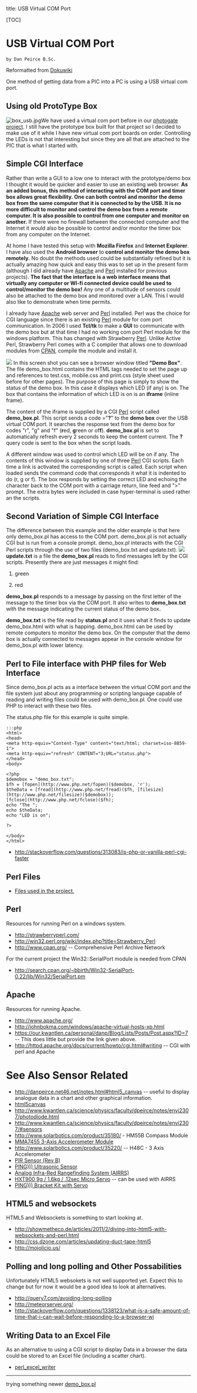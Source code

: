 title: USB Virtual COM Port

[TOC]

# USB Virtual COM Port

    by Dan Peirce B.Sc.

Reformatted from [Dokuwiki](http://danpeirce.net46.net/dokuwiki/doku.php?id=usb_virtual_com)

One method of getting data from a PIC into a PC is using a USB virtual com
port.

## Using old ProtoType Box

![box_usb.jpg](usb_virtual_com/box_usb.jpg)We have used a virtual com
port before in our [ photogate project](http://www.kwantlen.ca/science/physics/faculty/dpeirce/notes/timer_box/). I still have the prototype box built for
that project so I decided to make use of it while I have new virtual com port
boards on order. Controlling the LEDs is not that interesting but since they
are all that are attached to the PIC that is what I started with.



## Simple CGI Interface

Rather than write a GUI to a low one to interact with the prototype/demo box I
thought it would be quicker and easier to use an existing web browser. **As an
added bonus, this method of interacting with the COM port and timer box allows
great flexibility. One can both control and monitor the demo box from the same
computer that it is connected to by the USB. It is no more difficult to
monitor and control the demo box from a remote computer. It is also possible
to control from one computer and monitor on another.** If there were no
firewall between the connected computer and the Internet it would also be
possible to control and/or monitor the timer box from any computer on the
Internet.  
  
At home I have tested this setup with **Mozilla Firefox** and **Internet
Explorer**. I have also used the **Android browser** to **control and monitor
the demo box remotely.** No doubt the methods used could be substantially
refined but it is actually amazing how quick and easy this was to set up in
the present form (although I did already have [
Apache](http://www.apache.org/) and [Perl](http://strawberryperl.com/)
installed for previous projects). **The fact that the interface is a web
interface means that virtually any computer or WI-fi connected device could be
used to control/monitor the demo box!** Any one of a multitude of sensors
could also be attached to the demo box and monitored over a LAN. This I would
also like to demonstrate when time permits.  
  
I already have [ Apache](http://www.apache.org/) web server and
[Perl](http://strawberryperl.com/) installed. Perl was the choice for CGI
language since there is an existing [Perl](http://strawberryperl.com/) module
for com port communication. In 2006 I used **Tcl/tk** to make a **GUI** to
communicate with the demo box but at that time I had no working com port Perl
module for the windows platform. This has changed with Strawberry
[Perl](http://strawberryperl.com/). Unlike Active Perl, Strawberry Perl comes
with a C compiler that allows one to download modules from
[CPAN](http://www.cpan.org/), compile the module and install it.  
  
![](demo_box/demo_box_control.png) In this screen shot you can see a
browser window titled **"Demo Box"**. The file demo_box.html contains the HTML
tags needed to set the page up and references to test.css, mobile.css and
print.css (style sheet used before for other pages). The purpose of this page
is simply to show the status of the demo box. In this case it displays which
LED (if any) is on. The box that contains the information of which LED is on
is an **iframe** (inline frame).  
  
The content of the iframe is supplied by a CGI
[Perl](http://strawberryperl.com/) script called **demo_box.pl**. This script
sends a code ="**?**" to the **demo box** over the USB virtual COM port. It
searches the response text from the demo box for codes "r", "g" and "f"
(**r**ed, **g**reen or of**f**). **demo_box.pl** is set to automatically
refresh every 2 seconds to keep the content current. The **?** query code is
sent to the box when the script loads.  
  
A different window was used to control which LED will be on if any. The
contents of this window is supplied by one of three
[Perl](http://strawberryperl.com/) CGI scripts. Each time a link is activated
the corresponding script is called. Each script when loaded sends the command
code that corresponds it what it is indented to do (r, g or f). The box
responds by setting the correct LED and echoing the character back to the COM
port with a carriage return, line feed and ">" prompt. The extra bytes were
included in case hyper-terminal is used rather an the scripts.

## Second Variation of Simple CGI Interface

The difference between this example and the older example is that here only
demo_box.pl has access to the COM port. demo_box.pl is not actually CGI but is
run from a console prompt. demo_box.pl interacts with the CGI Perl scripts
through the use of two files (demo_box.txt and update.txt).
![](demo_box/demo_box_control2.png) **update.txt** is a file the
**demo_box.pl** reads to find messages left by the CGI scripts. Presently
there are just messages it might find:

  1. green

  2. red

**demo_box.pl** responds to a message by passing on the first letter of the message to the timer box via the COM port. It also writes to **demo_box.txt** with the message indicating the current status of the demo box. 

**demo_box.txt** is the file read by **status.pl** and it uses what it finds to update demo_box.html with what is happing. demo_box.html can be used by remote computers to monitor the demo box. On the computer that the demo box is actually connected to messages appear in the console window for demo_box.pl with lower latency. 

## Perl to File interface with PHP files for Web Interface

Since demo_box.pl acts as a interface between the virtual COM port and the
file system just about any programming or scripting language capable of
reading and writing files could be used with demo_box.pl. One could use PHP to
interact with these two files.

The status.php file for this example is quite simple.

    
    
    :::php
    <html>
    <head>
    <meta http-equiv="Content-Type" content="text/html; charset=iso-8859-1">
    <meta http-equiv="refresh" CONTENT="3;URL="status.php">
    </head>
    <body>
     
    <?php
    $demobox = "demo_box.txt";
    $fh = [fopen](http://www.php.net/fopen)($demobox, 'r');
    $theData = [fread](http://www.php.net/fread)($fh, [filesize](http://www.php.net/filesize)($demobox));
    [fclose](http://www.php.net/fclose)($fh);
    echo "The "; 
    echo $theData;
    echo "LED is on";
     
    ?>
     
    </body>
    </html>


  * <http://stackoverflow.com/questions/313083/is-php-or-vanilla-perl-cgi-faster>


## Perl Files

  * [ Files used in the project.](demo_box/cgi.html)

## Perl

Resources for running Perl on a windows system.

  * <http://strawberryperl.com/>
  * <http://win32.perl.org/wiki/index.php?title=Strawberry_Perl>
  * <http://www.cpan.org/> \-- Comprehensive Perl Archive Network

For the current project the Win32::SerialPort module is needed from CPAN

  * <http://search.cpan.org/~bbirth/Win32-SerialPort-0.22/lib/Win32/SerialPort.pm>

## Apache

Resources for running Apache.

  * <http://www.apache.org/>
  * <http://johnbokma.com/windows/apache-virtual-hosts-xp.html>
  * <https://our.kwantlen.ca/personal/danp/Blog/Lists/Posts/Post.aspx?ID=7> \-- This does little but provide the link given above.
  * <http://httpd.apache.org/docs/current/howto/cgi.html#writing> \-- CGI with perl and Apache

# See Also Sensor Related

  * <http://danpeirce.net46.net/notes.html#html5_canvas> \-- useful to display analogue data in a chart and other graphical information.
  * [html5canvas](html5canvas.html)
  * <http://www.kwantlen.ca/science/physics/faculty/dpeirce/notes/envi2307/photodiode.html>
  * <http://www.kwantlen.ca/science/physics/faculty/dpeirce/notes/envi2307/#sensors>
  * <http://www.solarbotics.com/product/35180/> \- HM55B Compass Module
  * [ MMA7455 3-Axis Accelerometer Module](https://www.parallax.com/StoreSearchResults/tabid/768/List/0/SortField/4/ProductID/585/Default.aspx?txtSearch=Accelerometer+)
  * <http://www.solarbotics.com/product/35220/> \-- H48C - 3 Axis Accelerometer
  * [ PIR Sensor (Rev B) ](https://www.parallax.com/Store/Sensors/ObjectDetection/tabid/176/txtSearch/gps/List/0/SortField/4/ProductID/83/Default.aspx)
  * [ PING))) Ultrasonic Sensor ](https://www.parallax.com/Store/Sensors/ObjectDetection/tabid/176/txtSearch/gps/List/0/SortField/4/ProductID/92/Default.aspx)
  * [ Analog Infra-Red Rangefinding System (AIRRS)](http://www.solarbotics.com/product/35060/)
  * [ HXT900 9g / 1.6kg / .12sec Micro Servo](http://www.solarbotics.com/product/25500/) \-- can be used with AIRRS
  * [ PING))) Bracket Kit with Servo ](http://www.solarbotics.com/product/35192/)

## HTML5 and websockets

HTML5 and Websockets is something to start looking at.

  * <http://showmetheco.de/articles/2011/2/diving-into-html5-with-websockets-and-perl.html>
  * <http://css.dzone.com/articles/updating-duct-tape-html5>
  * <http://mojolicio.us/>

## Polling and long polling and Other Possabilities

Unfortunately HTML5 websokets is not well supported yet. Expect this to change
but for now it would be a good idea to look at alternatives.

  * <http://query7.com/avoiding-long-polling>
  * <http://meteorserver.org/>
  * <http://stackoverflow.com/questions/1338123/what-is-a-safe-amount-of-time-that-i-can-wait-before-responding-to-a-browser-wi>

## Writing Data to an Excel File

As an alternative to using a CGI script to display Data in a browser the data
could be stored to an Excel file (including a scatter chart).

  * [perl_excel_writer](perl_excel_writer.html)

* * *

trying something newer [demo_box.pl](demo_box.pl)

